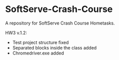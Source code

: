 # SoftServe-Crash-Course
A repository for SoftServe Crash Course Hometasks. 

HW3 v.1.2: 
- Test project structure fixed
- Separated blocks inside the class added
- Chromedriver.exe added 